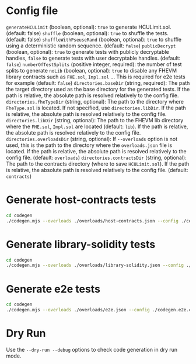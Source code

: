 # Config file

`generateHCULimit` (boolean, optional): `true` to generate HCULimit.sol. (default: false)
`shuffle` (boolean, optional): `true` to shuffle the tests. (default: false)
`shuffleWithPseuseRand` (boolean, optional): `true` to shuffle using a deterministic random sequence. (default: `false`)
`publicDecrypt` (boolean, optional): `true` to generate tests with publicly decryptable handles, `false` to generate tests with user decryptable handles. (default: `false`)
`numberOfTestSplits` (positive integer, required): the number of test splits to generate
`noLib` (boolean, optional): `true` to disable any FHEVM library contracts such as `FHE.sol`, `Impl.sol` ... This is required for e2e tests for example (default: `false`)
`directories.baseDir` (string, required): The path the target directory used as the base directory for the generated tests. If the path is relative, the absolute path is resolved relatively to the config file.
`directories.fheTypeDir` (string, optional): The path to the directory where `FheType.sol` is located. If not specified, use `directories.libDir`. If the path is relative, the absolute path is resolved relatively to the config file.
`directories.libDir` (string, optional): The path to the FHEVM lib directory where the `FHE.sol`, `Impl.sol` are located (default: `lib`). If the path is relative, the absolute path is resolved relatively to the config file.
`directories.overloadsDir` (string, optional): If `--overloads` option is not used, this is the path to the directory where the `overloads.json` file is located. If the path is relative, the absolute path is resolved relatively to the config file. (default: `overloads`)
`directories.contractsDir` (string, optional): The path to the contracts directory (where to save `HCULimit.sol`). If the path is relative, the absolute path is resolved relatively to the config file. (default: `contracts`)

# Generate host-contracts tests

```sh
cd codegen
./codegen.mjs --overloads ./overloads/host-contracts.json --config ./codegen.host-contracts.config.json --debug
```

# Generate library-solidity tests

```sh
cd codegen
./codegen.mjs --overloads ./overloads/library-solidity.json --config ./codegen.library-solidity.config.json --debug
```

# Generate e2e tests

```sh
cd codegen
./codegen.mjs --overloads ./overloads/e2e.json --config ./codegen.e2e.config.json --debug
```

# Dry Run

Use the `--dry-run --debug` options to check code generation in dry run mode.
